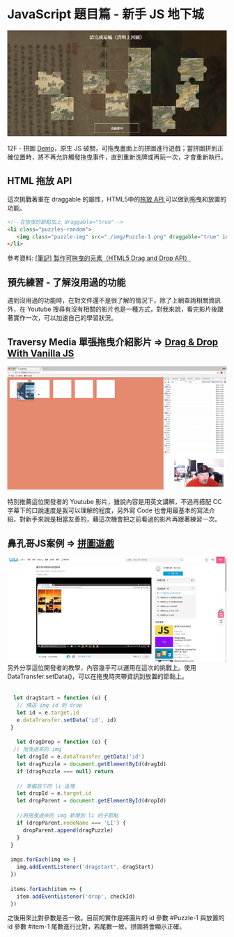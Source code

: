 # JavaScript 題目篇 - 新手 JS 地下城
 ![image]( https://github.com/HuiyuLiz/js-puzzle/blob/master/img/screenshot.jpg)  
 
12F - 拼圖 <a href="https://huiyuliz.github.io/js-puzzle/" target="_blank">Demo</a>，原生 JS 破關，可拖曳畫面上的拼圖進行遊戲；當拼圖拼到正確位置時，將不再允許觸發拖曳事件，直到重新洗牌或再玩一次，才會重新執行。  

  ## HTML 拖放 API
  這次挑戰著重在 draggable 的屬性，HTML5中的<a href="https://developer.mozilla.org/zh-TW/docs/Web/API/HTML_Drag_and_Drop_API" target="_blank">拖放 API </a>可以做到拖曳和放置的功能。  
  ```html
<!--在拖曳的節點加上 draggable="true"-->
<li class="puzzles-random">
     <img class="puzzle-img" src="./img/Puzzle-1.png" draggable="true" id="Puzzle-1">
</li>  
 
```   
  
  參考資料: <a href="https://pjchender.blogspot.com/2017/08/html5-drag-and-drop-api.html" target="_blank">[筆記] 製作可拖曳的元素（HTML5 Drag and Drop API）</a>     

  ## 預先練習 - 了解沒用過的功能  
  
遇到沒用過的功能時，在對文件還不是很了解的情況下，除了上網查詢相關資訊外，在 Youtube 搜尋有沒有相關的影片也是一種方式，對我來說，看完影片後跟著實作一次，可以加速自己的學習狀況。  
    
  ## Traversy Media 單張拖曳介紹影片 ⇒ <a href="https://www.youtube.com/watch?v=C22hQKE_32c" target="_blank">Drag & Drop With Vanilla JS
</a>    
 
  ![image]( https://github.com/HuiyuLiz/js-puzzle/blob/master/img/screenshot3.jpg)

  特別推薦這位開發者的 Youtube 影片，雖說內容是用英文講解，不過再搭配 CC 字幕下的口說速度是我可以理解的程度，另外寫 Code 也會用最基本的寫法介紹，對新手來說是相當友善的，藉這次機會把之前看過的影片再跟著練習一次。  
  
  
  
## 鼻孔哥JS案例  ⇒ <a href="https://www.bilibili.com/video/av43463663/?p=1" target="_blank">拼圖遊戲</a>   
  ![image]( https://github.com/HuiyuLiz/js-puzzle/blob/master/img/screenshot2.jpg)  
  另外分享這位開發者的教學，內容幾乎可以運用在這次的挑戰上。使用DataTransfer.setData()，可以在拖曳時夾帶資訊到放置的節點上。  
  
 ```js

   let dragStart = function (e) {
    // 傳送 img id 到 drop
    let id = e.target.id
    e.dataTransfer.setData('id', id)
  }
  
    let dragDrop = function (e) {
   // 拖曳過來的 img
    let dragId = e.dataTransfer.getData('id')
    let dragPuzzle = document.getElementById(dragId)
    if (dragPuzzle === null) return

    // 準備放下的 li 區塊 
    let dropId = e.target.id
    let dropParent = document.getElementById(dropId)
    
    //將拖曳過來的 img 新增到 li 的子節點
    if (dropParent.nodeName === 'LI') {
      dropParent.append(dragPuzzle)
    }
  }
  
  imgs.forEach(img => {
    img.addEventListener('dragstart', dragStart)
  })
  
  items.forEach(item => {
    item.addEventListener('drop', checkId)
  })  

 ```  
 之後用來比對參數是否一致。目前的實作是將圖片的 id 參數 #Puzzle-1 與放置的 id 參數 #item-1 尾數進行比對，若尾數一致，拼圖將會顯示正確。

 
